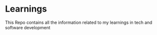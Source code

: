 # Learnings
This Repo contains all the information related to my learnings in tech and software development
